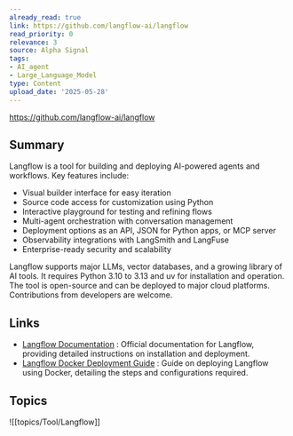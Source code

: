 ```yaml
---
already_read: true
link: https://github.com/langflow-ai/langflow
read_priority: 0
relevance: 3
source: Alpha Signal
tags:
- AI_agent
- Large_Language_Model
type: Content
upload_date: '2025-05-28'
---
```


https://github.com/langflow-ai/langflow
## Summary

Langflow is a tool for building and deploying AI-powered agents and workflows. Key features include:

- Visual builder interface for easy iteration
- Source code access for customization using Python
- Interactive playground for testing and refining flows
- Multi-agent orchestration with conversation management
- Deployment options as an API, JSON for Python apps, or MCP server
- Observability integrations with LangSmith and LangFuse
- Enterprise-ready security and scalability

Langflow supports major LLMs, vector databases, and a growing library of AI tools. It requires Python 3.10 to 3.13 and uv for installation and operation. The tool is open-source and can be deployed to major cloud platforms. Contributions from developers are welcome.
## Links

- [Langflow Documentation](https://docs.langflow.org/get-started-installation) : Official documentation for Langflow, providing detailed instructions on installation and deployment.
- [Langflow Docker Deployment Guide](https://docs.langflow.org/deployment-docker) : Guide on deploying Langflow using Docker, detailing the steps and configurations required.

## Topics

![[topics/Tool/Langflow]]